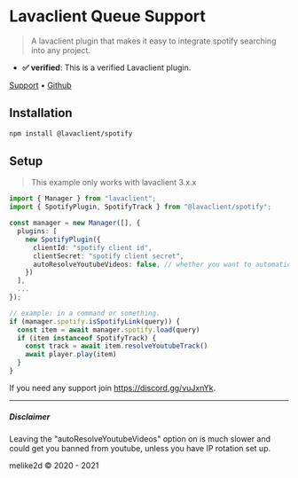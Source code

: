 # Lavaclient Queue Support

> A lavaclient plugin that makes it easy to integrate spotify searching into any project.

- **✅ verified**: This is a verified Lavaclient plugin.

[Support](https://discord.gg/vuJxnYk)
&bull; [Github](https://github.com/lavaclient/plugins/tree/master/packages/spotify)

## Installation

```bash
npm install @lavaclient/spotify
```

## Setup

> This example only works with lavaclient 3.x.x

```ts
import { Manager } from "lavaclient";
import { SpotifyPlugin, SpotifyTrack } from "@lavaclient/spotify";

const manager = new Manager([], {
  plugins: [
    new SpotifyPlugin({
      clientId: "spotify client id",
      clientSecret: "spotify client secret",
      autoResolveYoutubeVideos: false, // whether you want to automatically search for the youtube equivalent.
    })
  ],
  ...
});

// example: in a command or something.
if (manager.spotify.isSpotifyLink(query)) {
  const item = await manager.spotify.load(query)
  if (item instanceof SpotifyTrack) {
    const track = await item.resolveYoutubeTrack()
    await player.play(item)
  }
}
```

If you need any support join <https://discord.gg/vuJxnYk>.

---

##### Disclaimer

Leaving the "autoResolveYoutubeVideos" option on is much slower and could get you banned from youtube, unless you have IP
rotation set up.

melike2d &copy; 2020 - 2021
